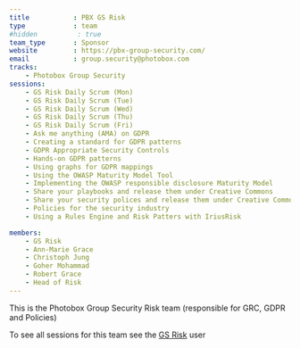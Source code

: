 ```yaml
---
title           : PBX GS Risk
type            : team
#hidden          : true
team_type       : Sponsor
website         : https://pbx-group-security.com/
email           : group.security@photobox.com
tracks:
    - Photobox Group Security
sessions:
    - GS Risk Daily Scrum (Mon)
    - GS Risk Daily Scrum (Tue)
    - GS Risk Daily Scrum (Wed)
    - GS Risk Daily Scrum (Thu)
    - GS Risk Daily Scrum (Fri)
    - Ask me anything (AMA) on GDPR
    - Creating a standard for GDPR patterns
    - GDPR Appropriate Security Controls
    - Hands-on GDPR patterns
    - Using graphs for GDPR mappings
    - Using the OWASP Maturity Model Tool
    - Implementing the OWASP responsible disclosure Maturity Model
    - Share your playbooks and release them under Creative Commons
    - Share your security polices and release them under Creative Commons
    - Policies for the security industry
    - Using a Rules Engine and Risk Patters with IriusRisk

members:
    - GS Risk
    - Ann-Marie Grace
    - Christoph Jung
    - Goher Mohammad
    - Robert Grace
    - Head of Risk
---
```



This is the Photobox Group Security Risk team (responsible for
GRC, GDPR and Policies)

To see all sessions for this team see the [GS Risk](/teams/pbx-gs/gs-risk/user/) user